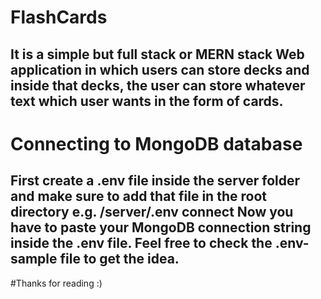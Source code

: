 # FlashCards
## It is a simple but full stack or MERN stack Web application in which users can store decks and inside that decks, the user can store whatever text which user wants in the form of cards.

# Connecting to MongoDB database
## First create a .env file inside the server folder and make sure to add that file in the root directory e.g. /server/.env connect Now you have to paste your MongoDB connection string inside the .env file. Feel free to check the .env-sample file to get the idea.

#Thanks for reading :)
